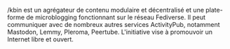 /kbin est un agrégateur de contenu modulaire et décentralisé et une plate-forme de microblogging fonctionnant sur le réseau Fediverse. Il peut communiquer avec de nombreux autres services ActivityPub, notamment Mastodon, Lemmy, Pleroma, Peertube. L'initiative vise à promouvoir un Internet libre et ouvert.

